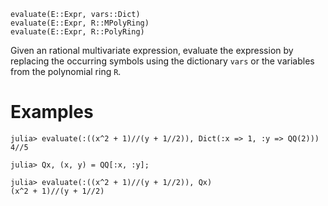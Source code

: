 ```
evaluate(E::Expr, vars::Dict)
evaluate(E::Expr, R::MPolyRing)
evaluate(E::Expr, R::PolyRing)
```

Given an rational multivariate expression, evaluate the expression by replacing the occurring symbols using the dictionary `vars` or the variables from the polynomial ring `R`.

# Examples

```jldoctest
julia> evaluate(:((x^2 + 1)//(y + 1//2)), Dict(:x => 1, :y => QQ(2)))
4//5

julia> Qx, (x, y) = QQ[:x, :y];

julia> evaluate(:((x^2 + 1)//(y + 1//2)), Qx)
(x^2 + 1)//(y + 1//2)
```
